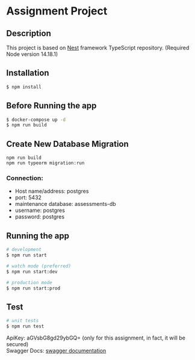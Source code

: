 # Assignment Project

## Description

This project is based on [Nest](https://github.com/nestjs/nest) framework TypeScript repository. (Required Node version 14.18.1)

## Installation

```bash
$ npm install
```

## Before Running the app

```bash
$ docker-compose up -d
$ npm run build
```

## Create New Database Migration

```
npm run build
npm run typeorm migration:run
```

### Connection:

- Host name/address: postgres
- port: 5432
- maintenance database: assessments-db
- username: postgres
- password: postgres

## Running the app

```bash
# development
$ npm run start

# watch mode (preferred)
$ npm run start:dev

# production mode
$ npm run start:prod
```

## Test

```bash
# unit tests
$ npm run test
```

ApiKey: aGVsbG8gd29ybGQ= (only for this assignment, in fact, it will be secured)\
Swagger Docs: [swagger documentation](http://localhost:8000/api)
